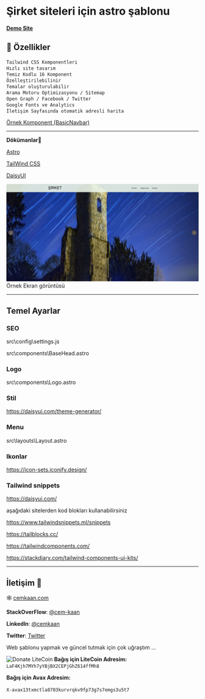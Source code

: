 # Şirket siteleri için astro şablonu

[**Demo Site**](https://is-site-sablonu.netlify.app/)

## 🌼 Özellikler

    Tailwind CSS Komponentleri
    Hızlı site tasarım
    Temiz Kodlu 16 Komponent
    Özelleştirilebilinir
    Temalar oluşturulabilir
    Arama Motoru Optimizasyonu / Sitemap
    Open Graph / Facebook / Twitter
    Google Fonts ve Analytics
    İletişim Sayfasında otomatik adresli harita

[Örnek Komponent (BasicNavbar)](https://github.com/netlesh/astro-business-template/blob/main/src/components/navbars/BasicNavbar.astro#L1)

--------

**Dökümanlar**💭

[Astro](https://docs.astro.build/en/core-concepts/project-structure/)

[TailWind CSS](https://tailwindcss.com/docs/utility-first)

[DaisyUI](https://daisyui.com/docs/use/)

![template](./Screenshot.jpg)
Örnek Ekran görüntüsü

--------

## Temel Ayarlar

### SEO

src\config\settings.js

src\components\BaseHead.astro

### Logo

src\components\Logo.astro

### Stil

<https://daisyui.com/theme-generator/>

### Menu

src\layouts\Layout.astro

### Ikonlar

<https://icon-sets.iconify.design/>

### Tailwind snippets

<https://daisyui.com/>

aşağıdaki sitelerden kod blokları kullanabilirsiniz

<https://www.tailwindsnippets.ml/snippets>

<https://tailblocks.cc/>

<https://tailwindcomponents.com/>

<https://stackdiary.com/tailwind-components-ui-kits/>

--------

## İletişim 📧

🕸 [cemkaan.com](www.cemkaan.com)

**StackOverFlow**:
 [@cem-kaan](https://stackoverflow.com/users/11993949/cem-kaan "Cem Kaan on stackoverflow")

**LinkedIn**:
  [@cemkaan](https://www.linkedin.com/in/cemkaan/ "Cem Kaan on LinkedIn")

**Twitter**: [Twitter](https://twitter.com/CemKaanGuru)

Web şablonu yapmak ve güncel tutmak için çok uğraştım ...

![Donate LiteCoin](https://raw.githubusercontent.com/scottycc/coinwidget.com/master/icon_litecoin.png)
**Bağış için LiteCoin Adresim:** `LaF4Kjh7MYh7yYBjBX2CEPjGhZ614ffMh8`

**Bağış için Avax Adresim:**

`X-avax13txmctla8703kurvrqkv9fp73g7s7emgs3u5t7`
